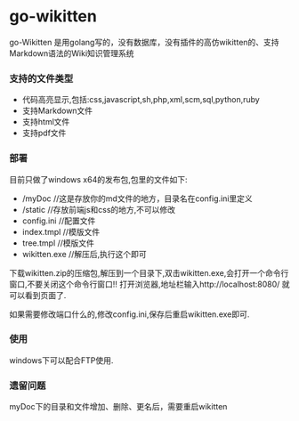 ﻿# go-wikitten
go-Wikitten 是用golang写的，没有数据库，没有插件的高仿wikitten的、支持Markdown语法的Wiki知识管理系统

### 支持的文件类型
+ 代码高亮显示,包括:css,javascript,sh,php,xml,scm,sql,python,ruby
+ 支持Markdown文件
+ 支持html文件
+ 支持pdf文件

### 部署
目前只做了windows x64的发布包,包里的文件如下:
+ /myDoc  			//这是存放你的md文件的地方，目录名在config.ini里定义
+ /static					//存放前端js和css的地方,不可以修改
+ config.ini				//配置文件
+ index.tmpl			//模版文件
+ tree.tmpl			//模版文件
+ wikitten.exe		//解压后,执行这个即可

下载wikitten.zip的压缩包,解压到一个目录下,双击wikitten.exe,会打开一个命令行窗口,不要关闭这个命令行窗口!! 打开浏览器,地址栏输入http://localhost:8080/ 就可以看到页面了.

如果需要修改端口什么的,修改config.ini,保存后重启wikitten.exe即可.

### 使用
windows下可以配合FTP使用. 

### 遗留问题
myDoc下的目录和文件增加、删除、更名后，需要重启wikitten
